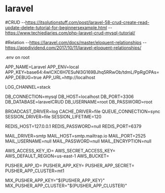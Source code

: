 # laravel

#CRUD
--https://itsolutionstuff.com/post/laravel-58-crud-create-read-update-delete-tutorial-for-beginnersexample.html
--https://www.techiediaries.com/php-laravel-crud-mysql-tutorial/

#Relation
--https://laravel.com/docs/master/eloquent-relationships
--https://appdividend.com/2017/10/11/laravel-eloquent-relationships/


.env on root

APP_NAME=Laravel
APP_ENV=local
APP_KEY=base64:4wICXC6H7ESuNl3G169BJhq5RRwOb/tdmL/PpRgOPAs=
APP_DEBUG=true
APP_URL=http://localhost

LOG_CHANNEL=stack

DB_CONNECTION=mysql
DB_HOST=localhost
DB_PORT=3306
DB_DATABASE=laravelCRUD
DB_USERNAME=root
DB_PASSWORD=root

BROADCAST_DRIVER=log
CACHE_DRIVER=file
QUEUE_CONNECTION=sync
SESSION_DRIVER=file
SESSION_LIFETIME=120

REDIS_HOST=127.0.0.1
REDIS_PASSWORD=null
REDIS_PORT=6379

MAIL_DRIVER=smtp
MAIL_HOST=smtp.mailtrap.io
MAIL_PORT=2525
MAIL_USERNAME=null
MAIL_PASSWORD=null
MAIL_ENCRYPTION=null

AWS_ACCESS_KEY_ID=
AWS_SECRET_ACCESS_KEY=
AWS_DEFAULT_REGION=us-east-1
AWS_BUCKET=

PUSHER_APP_ID=
PUSHER_APP_KEY=
PUSHER_APP_SECRET=
PUSHER_APP_CLUSTER=mt1

MIX_PUSHER_APP_KEY="${PUSHER_APP_KEY}"
MIX_PUSHER_APP_CLUSTER="${PUSHER_APP_CLUSTER}"
